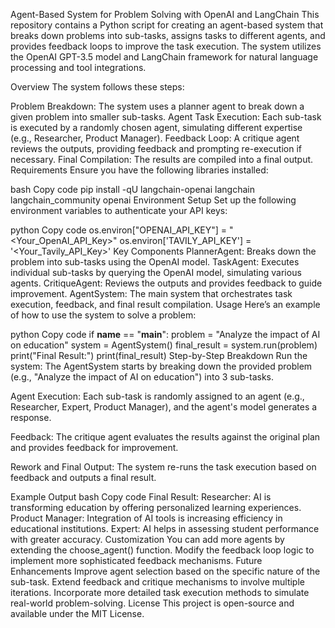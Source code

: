 Agent-Based System for Problem Solving with OpenAI and LangChain
This repository contains a Python script for creating an agent-based system that breaks down problems into sub-tasks, assigns tasks to different agents, and provides feedback loops to improve the task execution. The system utilizes the OpenAI GPT-3.5 model and LangChain framework for natural language processing and tool integrations.

Overview
The system follows these steps:

Problem Breakdown: The system uses a planner agent to break down a given problem into smaller sub-tasks.
Agent Task Execution: Each sub-task is executed by a randomly chosen agent, simulating different expertise (e.g., Researcher, Product Manager).
Feedback Loop: A critique agent reviews the outputs, providing feedback and prompting re-execution if necessary.
Final Compilation: The results are compiled into a final output.
Requirements
Ensure you have the following libraries installed:

bash
Copy code
pip install -qU langchain-openai langchain langchain_community openai
Environment Setup
Set up the following environment variables to authenticate your API keys:

python
Copy code
os.environ["OPENAI_API_KEY"] = "<Your_OpenAI_API_Key>"
os.environ['TAVILY_API_KEY'] = '<Your_Tavily_API_Key>'
Key Components
PlannerAgent: Breaks down the problem into sub-tasks using the OpenAI model.
TaskAgent: Executes individual sub-tasks by querying the OpenAI model, simulating various agents.
CritiqueAgent: Reviews the outputs and provides feedback to guide improvement.
AgentSystem: The main system that orchestrates task execution, feedback, and final result compilation.
Usage
Here’s an example of how to use the system to solve a problem:

python
Copy code
if __name__ == "__main__":
    problem = "Analyze the impact of AI on education"
    system = AgentSystem()
    final_result = system.run(problem)
    print("Final Result:")
    print(final_result)
Step-by-Step Breakdown
Run the system: The AgentSystem starts by breaking down the provided problem (e.g., "Analyze the impact of AI on education") into 3 sub-tasks.

Agent Execution: Each sub-task is randomly assigned to an agent (e.g., Researcher, Expert, Product Manager), and the agent's model generates a response.

Feedback: The critique agent evaluates the results against the original plan and provides feedback for improvement.

Rework and Final Output: The system re-runs the task execution based on feedback and outputs a final result.

Example Output
bash
Copy code
Final Result:
Researcher: AI is transforming education by offering personalized learning experiences.
Product Manager: Integration of AI tools is increasing efficiency in educational institutions.
Expert: AI helps in assessing student performance with greater accuracy.
Customization
You can add more agents by extending the choose_agent() function.
Modify the feedback loop logic to implement more sophisticated feedback mechanisms.
Future Enhancements
Improve agent selection based on the specific nature of the sub-task.
Extend feedback and critique mechanisms to involve multiple iterations.
Incorporate more detailed task execution methods to simulate real-world problem-solving.
License
This project is open-source and available under the MIT License.
